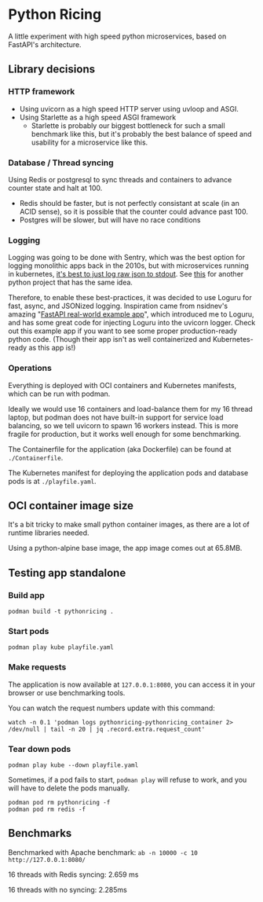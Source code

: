 # Python Ricing
A little experiment with high speed python microservices, based on FastAPI's architecture.

## Library decisions

### HTTP framework
* Using uvicorn as a high speed HTTP server using uvloop and ASGI.
* Using Starlette as a high speed ASGI framework
  * Starlette is probably our biggest bottleneck for such a small benchmark like this, 
  but it's probably the best balance of speed and usability for a microservice like this.

### Database / Thread syncing
Using Redis or postgresql to sync threads and containers to advance counter state and halt at 100. 
  * Redis should be faster, but is not perfectly consistant at scale (in an ACID sense), 
so it is possible that the counter could advance past 100.
  * Postgres will be slower, but will have no race conditions

### Logging
Logging was going to be done with Sentry, which was the best option for logging monolithic apps back in the 2010s, 
but with microservices running in kubernetes, 
[it's best to just log raw json to stdout](https://kubernetes.io/docs/concepts/cluster-administration/logging/).
See [this](https://gitlab.com/stephen6/jslog4kube) for another python project that has the same idea.

Therefore, to enable these best-practices, it was decided to use Loguru for fast, async, and JSONized logging.
Inspiration came from nsidnev's amazing "[FastAPI real-world example app](https://github.com/nsidnev/fastapi-realworld-example-app)",
which introduced me to Loguru, and has some great code for injecting Loguru into the uvicorn logger. 
Check out this example app if you want to see some proper production-ready python code. 
(Though their app isn't as well containerized and Kubernetes-ready as this app is!)

### Operations
Everything is deployed with OCI containers and Kubernetes manifests, which can be run with podman.

Ideally we would use 16 containers and load-balance them for my 16 thread laptop, 
but podman does not have built-in support for service load balancing, so we tell uvicorn to spawn 16 workers instead.
This is more fragile for production, but it works well enough for some benchmarking.

The Containerfile for the application (aka Dockerfile) can be found at `./Containerfile`.

The Kubernetes manifest for deploying the application pods and database pods is at `./playfile.yaml`.

## OCI container image size
It's a bit tricky to make small python container images, as there are a lot of runtime libraries needed.

Using a python-alpine base image, the app image comes out at 65.8MB.

## Testing app standalone

### Build app
```commandline
podman build -t pythonricing .
```

### Start pods
```commandline
podman play kube playfile.yaml
```

### Make requests
The application is now available at `127.0.0.1:8080`, you can access it in your browser or use benchmarking tools.

You can watch the request numbers update with this command:
```commandline
watch -n 0.1 'podman logs pythonricing-pythonricing_container 2> /dev/null | tail -n 20 | jq .record.extra.request_count'
```

### Tear down pods
```commandline
podman play kube --down playfile.yaml
```

Sometimes, if a pod fails to start, `podman play` will refuse to work, and you will have to delete the pods manually.
```commandline
podman pod rm pythonricing -f
podman pod rm redis -f
```

## Benchmarks
Benchmarked with Apache benchmark: `ab -n 10000 -c 10 http://127.0.0.1:8080/`

16 threads with Redis syncing: 2.659 ms

16 threads with no syncing: 2.285ms
